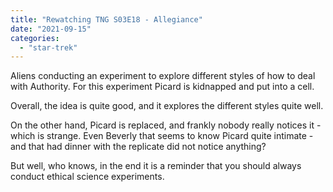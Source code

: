 ```yaml
---
title: "Rewatching TNG S03E18 - Allegiance"
date: "2021-09-15"
categories: 
  - "star-trek"
---
```


Aliens conducting an experiment to explore different styles of how to deal with Authority. For this experiment Picard is kidnapped and put into a cell.

Overall, the idea is quite good, and it explores the different styles quite well.

On the other hand, Picard is replaced, and frankly nobody really notices it - which is strange. Even Beverly that seems to know Picard quite intimate - and that had dinner with the replicate did not notice anything?

But well, who knows, in the end it is a reminder that you should always conduct ethical science experiments.
